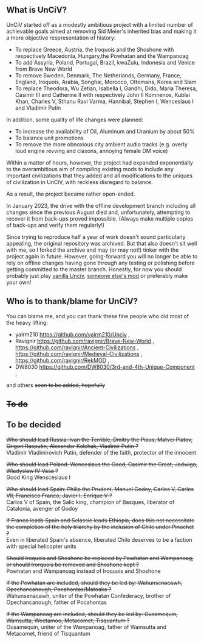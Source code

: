 ## What is UnCiV?

UnCiV started off as a modestly ambitious project with a limited number of achievable goals aimed at removing Sid Meier's inherited bias and making it a more objective respresentation of history:
- To replace Greece, Austria, the Iroquois and the Shoshone with respectively Macedonia, Hungary,the Powhatan and the Wampanoag
- To add Assyria, Poland, Portugal, Brazil, kwaZulu, Indonesia and Venice from Brave New World
- To remove Sweden, Denmark, The Netherlands, Germany, France, England, Iroquois, Arabia, Songhai, Morocco, Ottomans, Korea and Siam
- To replace Theodora, Wu Zetian, Isabella I, Gandhi, Dido, Maria Theresa, Casimir III and Catherine II with respectively John II Komnenos, Kublai Khan, Charles V, Sthanu Ravi Varma, Hannibal, Stephen I, Wenceslaus I and Vladimir Putin 

In addition, some quality of life changes were planned:
- To increase the availability of Oil, Aluminum and Uranium by about 50%
- To balance unit promotions
- To remove the more obnoxious city ambient audio tracks (e.g. overly loud engine revving and claxons, annoying female DM voice) 

Within a matter of hours, however, the project had expanded exponentially to the overambitious aim of compiling existing mods to include any important civilizations that they added and all modifications to the uniques of civilization in UnCiV, with reckless disregard to balance.

As a result, the project became rather open-ended.

In January 2023, the drive with the offline development branch including all changes since the previous August died and, unfortunately, attempting to recover it from back-ups proved impossible. (Always make multiple copies of back-ups and verify them regularly!)

Since trying to reproduce half a year of work doesn't sound particularly appealing, the original repository was archived.
But that also doesn't sit well with me, so I forked the archive and may (or may not!) tinker with the project again in future.
However, going-forward you will no longer be able to rely on offline changes having gone through any testing or polishing before getting committed to the master branch.
Honestly, for now you should probably just play [vanilla Unciv](https://github.com/yairm210/Unciv), [someone else's mod](https://github.com/topics/unciv-mod) or preferably make your own!


## Who is to thank/blame for UnCiV?

You can blame me,
and you can thank these fine people who did most of the heavy lifting:
- yairm210  https://github.com/yairm210/Unciv ,
- Ravignir  https://github.com/ravignir/Brave-New-World ,
          https://github.com/ravignir/Ancient-Civilizations ,
          https://github.com/ravignir/Medieval-Civilizations ,
          https://github.com/ravignir/RekMOD ,
- DW8030    https://github.com/DW8030/3rd-and-4th-Unique-Component ,

and others ~~soon to be added, hopefully~~


## ~~To do~~


## To be decided

~~Who should lead Russia: 
Ivan the Terrible, Dmitry the Pious, Matvei Platov, Grigori Rasputin, Alexander Kolchak, Vladimir Putin ?~~ \
Vladimir Vladimirovich Putin, defender of the faith, protector of the innocent

~~Who should lead Poland: 
Wenceslaus the Good, Casimir the Great, Jadwiga, Wladyslaw IV Vasa ?~~ \
Good King Wensceslaus I

~~Who should lead Spain:
Philip the Prudent, Manuel Godoy, Carlos V, Carlos VII, Francisco Franco, Javier I, Enrique V ?~~ \
Carlos V of Spain, the Salic king, champion of Basques, liberator of Catalonia, avenger of Godoy

~~If Franco leads Spain and Selassie leads Ethiopia,
does this not necessitate the completion of the holy triarchy by the inclusion of Chile under Pinochet ?~~ \
Even in liberated Spain's absence, liberated Chile deserves to be a faction with special helicopter units

~~Should Iroquois and Shoshone be replaced by Powhatan and Wampanoag,
or should Irorquois be removed and Shoshone kept ?~~ \
Powhatan and Wampanoag instead of Iroquois and Shoshone

~~If the Powhatan are included, should they be led by:
Wahunsenacawh, Opechancanough, Pocahontas/Matoaka ?~~ \
Wahunsenacawh, uniter of the Powhatan Confederacy, brother of Opechancanough, father of Pocahontas

~~If the Wampanoag are included, should they be led by:
Ousamequin, Wamsutta, Weetamoo, Metacomet, Tisquantum ?~~ \
Ousamequin, uniter of the Wampanoag, father of Wamsutta and Metacomet, friend of Tisquantum
